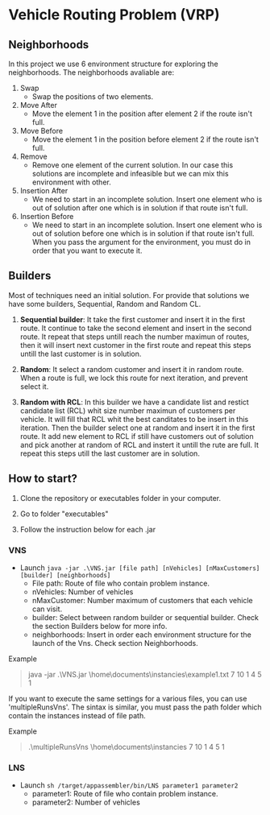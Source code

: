 # Vehicle Routing Problem (VRP)

## Neighborhoods 

In this project we use 6 environment structure for exploring the neighborhoods. 
The neighborhoods avaliable are: 
1. Swap 
    * Swap the positions of two elements. 
1. Move After
    * Move the element  1 in the position after element 2 if the route isn't full. 
2. Move Before
    * Move the element  1 in the position before element 2 if the route isn't full.  
3. Remove 
    * Remove one element of the current solution. In our case this solutions are incomplete and infeasible but we can mix this environment with other. 
4. Insertion After
    * We need to start in an incomplete solution. Insert one element who is out of solution after one which is in solution if that route isn't full. 
5. Insertion Before
    * We need to start in an incomplete solution. Insert one element who is out of solution before one which is in solution if that route isn't full. 
When you pass the argument for the environment, you must do in order that you want to execute it. 


## Builders
Most of techniques need an initial solution. For provide that solutions we have some builders, Sequential, Random and Random CL.  
1. **Sequential builder**:  It take the first customer and insert it in the first route. It continue to take the second element and insert in the second route. It repeat that steps untill reach the number maximun of routes, then it will insert next customer in the first route and repeat this steps untill the last customer is in solution. 

2. **Random**: It select a random customer and insert it in random route. When a route is full, we lock this route for next iteration, and prevent select it.  

3. **Random with RCL**:  In this builder we have a candidate list and restict candidate list (RCL) whit size number maximun of customers per vehicle. It will fill that RCL whit the best canditates to be insert in this iteration. Then the builder select one at random and insert it in the first route. It add new element to RCL if still have customers out of solution and pick another at random of RCL and instert it untill the rute are full. It repeat this steps utill the last customer are in solution. 

## How to start? 

1. Clone the repository or executables folder in your computer. 

2. Go to folder "executables"

3. Follow the instruction below for each .jar 

### VNS
* Launch  `java -jar .\VNS.jar [file path] [nVehicles] [nMaxCustomers] [builder] [neighborhoods] `
    * File path: Route of file who contain problem instance.
    * nVehicles: Number of vehicles
    * nMaxCustomer: Number maximum of customers that each vehicle can visit. 
    * builder: Select between random builder or sequential builder. Check the section Builders below for more info.
    * neighborhoods: Insert in order each environment structure for the launch of the Vns. Check section Neighborhoods. 

Example
> java -jar .\VNS.jar \home\documents\instancies\example1.txt 7 10 1 4 5 1 

If you want to execute the same settings for a various files, you can use 'multipleRunsVns'. The sintax is similar, you must pass the path folder which contain the instances instead of file path. 

Example
> .\multipleRunsVns \home\documents\instancies 7 10 1 4 5 1 

### LNS 
* Launch `sh /target/appassembler/bin/LNS parameter1 parameter2`
    * parameter1: Route of file who contain problem instance.
    * parameter2: Number of vehicles